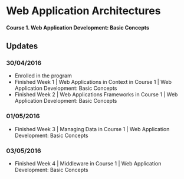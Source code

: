 # Web Application Architectures

#### Course 1. Web Application Development: Basic Concepts

## Updates
### 30/04/2016
- Enrolled in the program
- Finished Week 1 | Web Applications in Context in Course 1 | Web Application Development: Basic Concepts
- Finished Week 2 | Web Applications Frameworks in Course 1 | Web Application Development: Basic Concepts

### 01/05/2016
- Finished Week 3 | Managing Data in Course 1 | Web Application Development: Basic Concepts

### 03/05/2016
- Finished Week 4 | Middleware in Course 1 | Web Application Development: Basic Concepts
